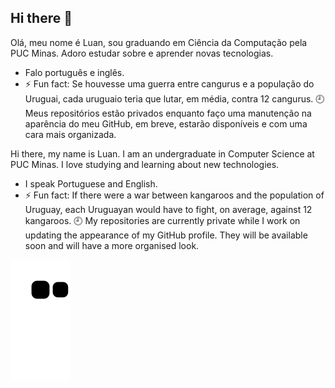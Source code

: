 ## Hi there 👋


Olá, meu nome é Luan, sou graduando em Ciência da Computação pela PUC Minas. Adoro estudar sobre e aprender novas tecnologias.
- Falo português e inglês. 
- ⚡ Fun fact: Se houvesse uma guerra entre cangurus e a população do Uruguai, cada uruguaio teria que lutar, em média, contra 12 cangurus.
🕘 Meus repositórios estão privados enquanto faço uma manutenção na aparência do meu GitHub, em breve, estarão disponíveis e com uma cara mais organizada. 



Hi there, my name is Luan. I am an undergraduate in Computer Science at PUC Minas. I love studying and learning about new technologies.
- I speak Portuguese and English.
- ⚡ Fun fact: If there were a war between kangaroos and the population of Uruguay, each Uruguayan would have to fight, on average, against 12 kangaroos.
🕘 My repositories are currently private while I work on updating the appearance of my GitHub profile. They will be available soon and will have a more organised look.


<!--
**LuanCarrieiros/LuanCarrieiros** is a ✨ _special_ ✨ repository because its `README.md` (this file) appears on your GitHub profile.
Estou disponível em ![image](https://github.com/user-attachments/assets/f3f88e4f-c39c-458c-af0e-27667f892d39) ![flag-united-kingdom_1f1ec-1f1e7](https://github.com/user-attachments/assets/b004d2c5-3010-40a9-b309-61e2dd11067e)
Here are some ideas to get you started:

- 🔭 I’m currently working on ...
- 🌱 I’m currently learning ... Aperfeiçoando conhecimentos em Algoritmo e Estruturas de Dados
- 👯 I’m looking to collaborate on ...
- 🤔 I’m looking for help with ...
- 💬 Ask me about ...
- 📫 How to reach me: ...
- 😄 Pronouns: ...
- ⚡ Fun fact: Se houvesse uma guerra entre cangurus e a população do Uruguai, cada uruguaio teria que lutar, em média, contra 12 cangurus.
-->

![snake gif](https://github.com/LuanCarrieiros/LuanCarrieiros/blob/output/github-contribution-grid-snake.svg)
